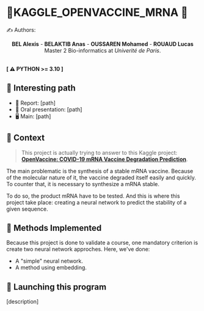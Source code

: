 #  🦙KAGGLE_OPENVACCINE_MRNA 🦙

✍ Authors:
<center><b>BEL Alexis</b> - <b>BELAKTIB Anas</b> - <b>OUSSAREN Mohamed</b> - <b>ROUAUD Lucas</b></center>

<center>Master 2 Bio-informatics at <em>Univerité de Paris</em>.</center>

</br>

**[ ⚠️ PYTHON >= 3.10 ]**

## 🔎 Interesting path
- 📑 Report: [path]
- 📢 Oral presentation: [path]
- 🖥 Main: [path]

## 🤔 Context

> This project is actually trying to answer to this Kaggle project: [**OpenVaccine: COVID-19 mRNA Vaccine Degradation Prediction**](https://www.kaggle.com/competitions/stanford-covid-vaccine).

The main problematic is the synthesis of a stable mRNA vaccine. Because of the molecular nature of it, the vaccine degraded itself easily and quickly. To counter that, it is necessary to synthesize a mRNA stable.

To do so, the product mRNA have to be tested. And this is where this project take place: creating a neural network to predict the stability of a given sequence.

## 🧐 Methods Implemented

Because this project is done to validate a course, one mandatory criterion is create two neural network approches. Here, we've done:
- A "simple" neural network.
- A method using embedding.

## 🚀 Launching this program

[description]
